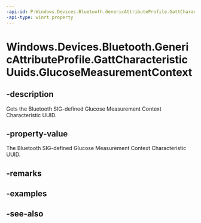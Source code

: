 ```yaml
---
-api-id: P:Windows.Devices.Bluetooth.GenericAttributeProfile.GattCharacteristicUuids.GlucoseMeasurementContext
-api-type: winrt property
---
```


<!-- Property syntax
public System.Guid GlucoseMeasurementContext { get; }
-->

# Windows.Devices.Bluetooth.GenericAttributeProfile.GattCharacteristicUuids.GlucoseMeasurementContext

## -description
Gets the Bluetooth SIG-defined Glucose Measurement Context Characteristic UUID.

## -property-value
The Bluetooth SIG-defined Glucose Measurement Context Characteristic UUID.

## -remarks

## -examples

## -see-also
